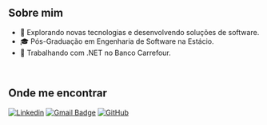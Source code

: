 ## Sobre mim

- 🤔 Explorando novas tecnologias e desenvolvendo soluções de software.
- 🎓 Pós-Graduação em Engenharia de Software na Estácio.
- 💼 Trabalhando com .NET no Banco Carrefour.

<br/>

## Onde me encontrar

[![Linkedin](https://img.shields.io/badge/-username-blue?style=flat-square&logo=Linkedin&logoColor=white&link=https://www.linkedin.com/in/thiagodarlei/)](https://www.linkedin.com/in/thiagodarlei/)
[![Gmail Badge](https://img.shields.io/badge/-thiago.darley@gmail.com-006bed?style=flat-square&logo=Gmail&logoColor=white&link=mailto:thiago.darley@gmail.com)](mailto:thiago.darley@gmail.com)
[![GitHub](https://img.shields.io/github/followers/iuricode?label=follow&style=social)](https://github.com/thiagodsantana)
